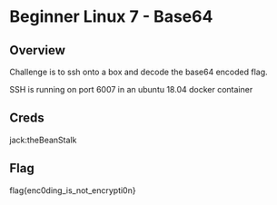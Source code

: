 # Beginner Linux 7 - Base64

## Overview 

Challenge is to ssh onto a box and decode the base64 encoded flag.

SSH is running on port 6007 in an ubuntu 18.04 docker container

## Creds

jack:theBeanStalk

## Flag

flag{enc0ding_is_not_encrypti0n}